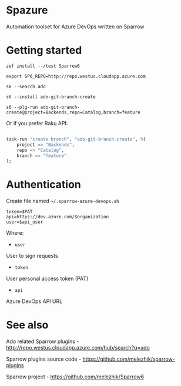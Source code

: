 # Spazure

Automation toolset for Azure DevOps written on Sparrow


# Getting started

    zef install --/test Sparrow6
    
    export SP6_REPO=http://repo.westus.cloudapp.azure.com
    
    s6 --search ado

    s6 --install ado-git-branch-create

    s6 --plg-run ado-git-branch-create@project=Backends,repo=Catalog,branch=feature
    
Or if you prefer Raku API:

```raku

task-run "create branch", "ado-git-branch-create", %(
    project => "Backends",
    repo => "Catalog",
    branch => "feature"
);

```

# Authentication

Create file named `~/.sparrow-azure-devops.sh`

```
token=$PAT
api=https://dev.azure.com/$organization
user=$api_user
```

Where:

* `user`

User to sign requests

* `token`

User personal access token (PAT)

* `api`

Azure DevOps API URL

# See also

Ado related Sparrow plugins - http://repo.westus.cloudapp.azure.com/hub/search?q=ado

Sparrow plugins source code - https://github.com/melezhik/sparrow-plugins

Sparrow project - https://github.com/melezhik/Sparrow6
